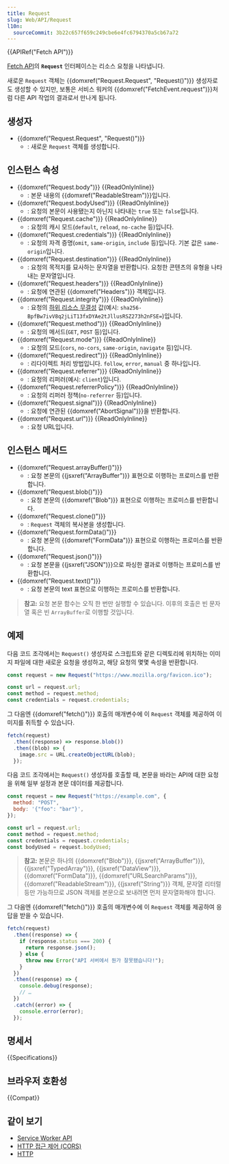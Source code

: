 ```yaml
---
title: Request
slug: Web/API/Request
l10n:
  sourceCommit: 3b22c657f659c249cbe6e4fc6794370a5cb67a72
---
```


{{APIRef("Fetch API")}}

[Fetch API](/ko/docs/Web/API/Fetch_API)의 **`Request`** 인터페이스는 리소스 요청을 나타냅니다.

새로운 `Request` 객체는 {{domxref("Request.Request", "Request()")}} 생성자로도 생성할 수 있지만, 보통은 서비스 워커의 {{domxref("FetchEvent.request")}}처럼 다른 API 작업의 결과로서 만나게 됩니다.

## 생성자

- {{domxref("Request.Request", "Request()")}}
  - : 새로운 `Request` 객체를 생성합니다.

## 인스턴스 속성

- {{domxref("Request.body")}} {{ReadOnlyInline}}
  - : 본문 내용의 {{domxref("ReadableStream")}}입니다.
- {{domxref("Request.bodyUsed")}} {{ReadOnlyInline}}
  - : 요청의 본문이 사용됐는지 아닌지 나타내는 `true` 또는 `false`입니다.
- {{domxref("Request.cache")}} {{ReadOnlyInline}}
  - : 요청의 캐시 모드(`default`, `reload`, `no-cache` 등)입니다.
- {{domxref("Request.credentials")}} {{ReadOnlyInline}}
  - : 요청의 자격 증명(`omit`, `same-origin`, `include` 등)입니다. 기본 값은 `same-origin`입니다.
- {{domxref("Request.destination")}} {{ReadOnlyInline}}
  - : 요청의 목적지를 묘사하는 문자열을 반환합니다. 요청한 콘텐츠의 유형을 나타내는 문자열입니다.
- {{domxref("Request.headers")}} {{ReadOnlyInline}}
  - : 요청에 연관된 {{domxref("Headers")}} 객체입니다.
- {{domxref("Request.integrity")}} {{ReadOnlyInline}}
  - : 요청의 [하위 리소스 무결성](/ko/docs/Web/Security/Subresource_Integrity) 값(예시: `sha256-BpfBw7ivV8q2jLiT13fxDYAe2tJllusRSZ273h2nFSE=`)입니다.
- {{domxref("Request.method")}} {{ReadOnlyInline}}
  - : 요청의 메서드(`GET`, `POST` 등)입니다.
- {{domxref("Request.mode")}} {{ReadOnlyInline}}
  - : 요청의 모드(`cors`, `no-cors`, `same-origin`, `navigate` 등)입니다.
- {{domxref("Request.redirect")}} {{ReadOnlyInline}}
  - : 리다이렉트 처리 방법입니다. `follow`, `error`, `manual` 중 하나입니다.
- {{domxref("Request.referrer")}} {{ReadOnlyInline}}
  - : 요청의 리퍼러(예시: `client`)입니다.
- {{domxref("Request.referrerPolicy")}} {{ReadOnlyInline}}
  - : 요청의 리퍼러 정책(`no-referrer` 등)입니다.
- {{domxref("Request.signal")}} {{ReadOnlyInline}}
  - : 요청에 연관된 {{domxref("AbortSignal")}}을 반환합니다.
- {{domxref("Request.url")}} {{ReadOnlyInline}}
  - : 요청 URL입니다.

## 인스턴스 메서드

- {{domxref("Request.arrayBuffer()")}}
  - : 요청 본문의 {{jsxref("ArrayBuffer")}} 표현으로 이행하는 프로미스를 반환합니다.
- {{domxref("Request.blob()")}}
  - : 요청 본문의 {{domxref("Blob")}} 표현으로 이행하는 프로미스를 반환합니다.
- {{domxref("Request.clone()")}}
  - : `Request` 객체의 복사본을 생성합니다.
- {{domxref("Request.formData()")}}
  - : 요청 본문의 {{domxref("FormData")}} 표현으로 이행하는 프로미스를 반환합니다.
- {{domxref("Request.json()")}}
  - : 요청 본문을 {{jsxref("JSON")}}으로 파싱한 결과로 이행하는 프로미스를 반환합니다.
- {{domxref("Request.text()")}}
  - : 요청 본문의 text 표현으로 이행하는 프로미스를 반환합니다.

> **참고:** 요청 본문 함수는 오직 한 번만 실행할 수 있습니다. 이후의 호출은 빈 문자열 혹은 빈 `ArrayBuffer`로 이행할 것입니다.

## 예제

다음 코드 조각에서는 `Request()` 생성자로 스크립트와 같은 디렉토리에 위치하는 이미지 파일에 대한 새로운 요청을 생성하고, 해당 요청의 몇몇 속성을 반환합니다.

```js
const request = new Request("https://www.mozilla.org/favicon.ico");

const url = request.url;
const method = request.method;
const credentials = request.credentials;
```

그 다음엔 {{domxref("fetch()")}} 호출의 매개변수에 이 `Request` 객체를 제공하여 이미지를 취득할 수 있습니다.

```js
fetch(request)
  .then((response) => response.blob())
  .then((blob) => {
    image.src = URL.createObjectURL(blob);
  });
```

다음 코드 조각에서는 `Request()` 생성자를 호출할 때, 본문을 바라는 API에 대한 요청을 위해 일부 설정과 본문 데이터를 제공합니다.

```js
const request = new Request("https://example.com", {
  method: "POST",
  body: '{"foo": "bar"}',
});

const url = request.url;
const method = request.method;
const credentials = request.credentials;
const bodyUsed = request.bodyUsed;
```

> **참고:** 본문은 하나의 {{domxref("Blob")}}, {{jsxref("ArrayBuffer")}}, {{jsxref("TypedArray")}}, {{jsxref("DataView")}}, {{domxref("FormData")}}, {{domxref("URLSearchParams")}}, {{domxref("ReadableStream")}}, {{jsxref("String")}} 객체, 문자열 리터럴 등만 가능하므로 JSON 객체를 본문으로 보내려면 먼저 문자열화해야 합니다.

그 다음엔 {{domxref("fetch()")}} 호출의 매개변수에 이 `Request` 객체를 제공하여 응답을 받을 수 있습니다.

```js
fetch(request)
  .then((response) => {
    if (response.status === 200) {
      return response.json();
    } else {
      throw new Error("API 서버에서 뭔가 잘못됐습니다!");
    }
  })
  .then((response) => {
    console.debug(response);
    // …
  })
  .catch((error) => {
    console.error(error);
  });
```

## 명세서

{{Specifications}}

## 브라우저 호환성

{{Compat}}

## 같이 보기

- [Service Worker API](/ko/docs/Web/API/Service_Worker_API)
- [HTTP 접근 제어 (CORS)](/ko/docs/Web/HTTP/CORS)
- [HTTP](/ko/docs/Web/HTTP)

